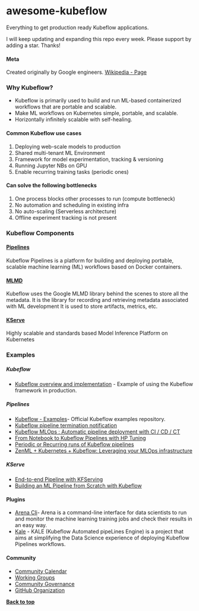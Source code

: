 <meta name="author" content="Nandeshwar Gupta">
<meta name="description" content="Awesome Kubeflow">
<meta name="copyright" content="Nandeshwar Gupta 2023">
<meta name="keywords" content="kubeflow, kfp, kubeflow-pipelines, kubeflow-component, kserve, kubernetes">

# awesome-kubeflow
Everything to get production ready Kubeflow applications.

I will keep updating and expanding this repo every week. Please support by adding a star. Thanks!

#### Meta
Created originally by Google engineers. [Wikipedia -  Page](https://en.wikipedia.org/wiki/Kubeflow)

### Why Kubeflow?
- Kubeflow is primarily used to build and run ML-based containerized workflows that are portable and scalable.
- Make ML workflows on Kubernetes simple, portable, and scalable.
- Horizontally infinitely scalable with self-healing.

#### Common Kubeflow use cases
1. Deploying web-scale models to production
2. Shared multi-tenant ML Environment
3. Framework for model experimentation, tracking & versioning
4. Running Jupyter NBs on GPU
5. Enable recurring training tasks (periodic ones)

#### Can solve the following bottlenecks
1.  One process blocks other processes to run (compute bottleneck)
2.  No automation and scheduling in existing infra
3.  No auto-scaling (Serverless architecture)
4.  Offline experiment tracking is not present

### Kubeflow Components
#### [Pipelines](https://www.kubeflow.org/docs/components/pipelines/v1/introduction/)
Kubeflow Pipelines is a platform for building and deploying portable, scalable machine learning (ML) workflows based on Docker containers.
#### [MLMD](https://github.com/google/ml-metadata)
Kubeflow uses the Google MLMD library behind the scenes to store all the metadata. It is the library for recording and retrieving metadata associated with ML development
It is used to store artifacts, metrics, etc.
#### [KServe](https://kserve.github.io/website/master/get_started/first_isvc/)
Highly scalable and standards based Model Inference Platform on Kubernetes

### Examples
##### Kubeflow
- [Kubeflow overview and implementation](https://towardsdatascience.com/kubeflow-an-mlops-perspective-17d33ac57c08) - Example of using the Kubeflow framework in production.
##### Pipelines
- [Kubeflow - Examples](https://github.com/kubeflow/examples)- Official Kubeflow examples repository.
- [Kubeflow pipeline termination notification](https://stackoverflow.com/questions/57508382/kubeflow-pipeline-termination-notificaiton)
- [Kubeflow MLOps : Automatic pipeline deployment with CI / CD / CT](https://towardsdatascience.com/kubeflow-mlops-automatic-pipeline-deployment-with-ci-cd-ct-64aeec46cc33)
- [From Notebook to Kubeflow Pipelines with HP Tuning](https://youtu.be/QK0NxhyADpM)
- [Periodic or Recurring runs of Kubeflow pipelines](https://github.com/kubeflow/examples/blob/373b18559ac6dc888d231a38cbb44b92fe8ace7c/demos/recurring/recurring.ipynb)
- [ZenML + Kubernetes + Kubeflow: Leveraging your MLOps infrastructure](https://www.zenml.io/blog/zenml-kubernetes-kubeflow)
##### KServe
- [End-to-end Pipeline with KFServing](https://archive-docs.d2iq.com/dkp/kaptain/2.0.0/tutorials/pipelines/#how-to-combine-the-components-into-a-pipeline)
- [Building an ML Pipeline from Scratch with Kubeflow](https://unifiedguru.com/building-a-ml-pipeline-from-scratch-with-kubeflow/)

#### Plugins
- [Arena Cli](https://github.com/kubeflow/arena)- Arena is a command-line interface for data scientists to run and monitor the machine learning training jobs and check their results in an easy way.
- [Kale](https://github.com/kubeflow-kale/kale) - KALE (Kubeflow Automated pipeLines Engine) is a project that aims at simplifying the Data Science experience of deploying Kubeflow Pipelines workflows.

#### Community
* [Community Calendar](https://www.kubeflow.org/docs/about/community/#kubeflow-community-calendars)
* [Working Groups](https://github.com/kubeflow/community/blob/master/wg-list.md)
* [Community Governance](https://github.com/kubeflow/community/blob/master/wgs/wg-governance.md)
* [GitHub Organization](https://github.com/kubeflow)

**[Back to top](#)**
